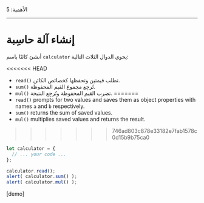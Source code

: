 الأهمية: 5

---

# إنشاء آلة حاسِبة

أنشئ كائنًا باسم `calculator` يحوي الدوال الثلاث التالية:

<<<<<<< HEAD
- `read()‎` تطلب قيمتين وتحفظها كخصائص الكائن.
- `sum()‎` تُرجِع مجموع القيم المحفوظة.
- `mul()‎` تضرب القيم المحفوظة وتُرجِع النتيجة.
=======
- `read()` prompts for two values and saves them as object properties with names `a` and `b` respectively.
- `sum()` returns the sum of saved values.
- `mul()` multiplies saved values and returns the result.
>>>>>>> 746ad803c878e33182e7fab1578c0d15b9b75ca0

```js
let calculator = {
  // ... your code ...
};

calculator.read();
alert( calculator.sum() );
alert( calculator.mul() );
```

[demo]

